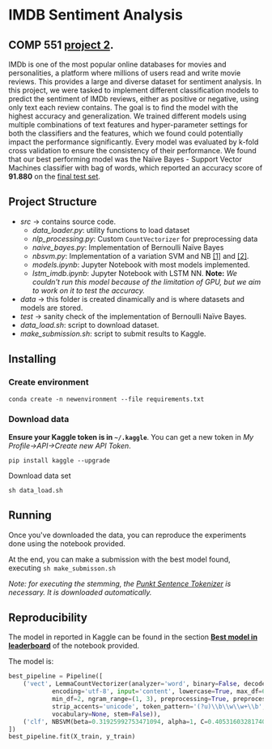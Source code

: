 # IMDB Sentiment Analysis
## COMP 551 [project 2](https://cs.mcgill.ca/~wlh/comp551/files/miniproject2_spec.pdf).
IMDb is one of the most popular online databases for movies and personalities, a platform where millions of users read and write movie reviews. This provides a large and diverse dataset for sentiment analysis. In this project, we were tasked to implement different classification models to predict the sentiment of IMDb reviews, either as positive or negative, using only text each review contains. The goal is to find the model with the highest accuracy and generalization. We trained different models using multiple combinations of text features and hyper-parameter settings for both the classifiers and the features, which we found could potentially impact the performance significantly. Every model was evaluated by k-fold cross validation to ensure the consistency of their performance. We found that our best performing model was the Naïve Bayes - Support Vector Machines classifier with bag of words, which reported an accuracy score of **91.880** on the [final test set](https://www.kaggle.com/c/comp-551-imbd-sentiment-classification/leaderboard).


## Project Structure

- _src_ -> contains source code.
    - _data_loader.py_: utility functions to load dataset
    - _nlp_processing.py_: Custom `CountVectorizer` for preprocessing data
    - _naive_bayes.py_: Implementation of Bernoulli Naïve Bayes
    - _nbsvm.py_: Implementation of a variation SVM and NB [[1]](https://nlp.stanford.edu/pubs/sidaw12_simple_sentiment.pdf) and [[2]](https://github.com/Joshua-Chin/nbsvm).
    - _models.ipynb_: Jupyter Notebook with most models implemented.
    - _lstm_imdb.ipynb_: Jupyter Notebook with LSTM NN. 
    **Note:** _We couldn't run this model because of the limitation of GPU, but we aim to work on it to test the accuracy._ 
- _data_ -> this folder is created dinamically and is where datasets and models are stored.
- _test_ -> sanity check of the implementation of Bernoulli Naïve Bayes.
- _data_load.sh_: script to download dataset.
- _make_submission.sh_: script to submit results to Kaggle.

## Installing

### Create environment

`conda create -n newenvironment --file requirements.txt`

### Download data

**Ensure your Kaggle token is in `~/.kaggle`**. You can get a new token in _My Profile->API->Create new API Token_.

`pip install kaggle --upgrade`

Download data set

`sh data_load.sh`

## Running

Once you've downloaded the data, you can reproduce the experiments done using the notebook provided.

At the end, you can make a submission with the best model found, executing `sh make_submisson.sh`


_Note: for executing the stemming, the [Punkt Sentence Tokenizer](https://www.nltk.org/_modules/nltk/tokenize/punkt.html) is necessary. It is downloaded automatically._

## Reproducibility

The model in reported in Kaggle can be found in the section [**Best model in leaderboard**](http://localhost:8888/notebooks/src/models.ipynb#Best-model-in-leaderboard) of the notebook provided.

The model is:

```python
best_pipeline = Pipeline([
    ('vect', LemmaCountVectorizer(analyzer='word', binary=False, decode_error='strict',
            encoding='utf-8', input='content', lowercase=True, max_df=6000, max_features=None, 
            min_df=2, ngram_range=(1, 3), preprocessing=True, preprocessor=None, 
            strip_accents='unicode', token_pattern='(?u)\\b\\w\\w+\\b', tokenizer=nltk.word_tokenize, 
            vocabulary=None, stem=False)),
    ('clf', NBSVM(beta=0.31925992753471094, alpha=1, C=0.40531603281740625, fit_intercept=False))
])
best_pipeline.fit(X_train, y_train)
```